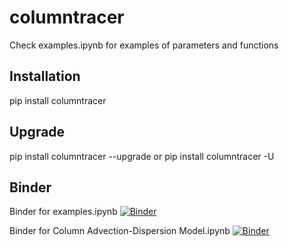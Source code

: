 # columntracer
Check examples.ipynb for examples of parameters and functions

## Installation
pip install columntracer

## Upgrade
pip install columntracer --upgrade or pip install columntracer -U

## Binder
Binder for examples.ipynb
[![Binder](https://mybinder.org/badge_logo.svg)](https://mybinder.org/v2/gh/BYL4746/columntracer/HEAD?filepath=%2Fexamples.ipynb)

Binder for Column Advection-Dispersion Model.ipynb
[![Binder](https://mybinder.org/badge_logo.svg)](https://mybinder.org/v2/gh/BYL4746/columntracer/HEAD?filepath=Column%20Advection-Dispersion%20Model.ipynb)
